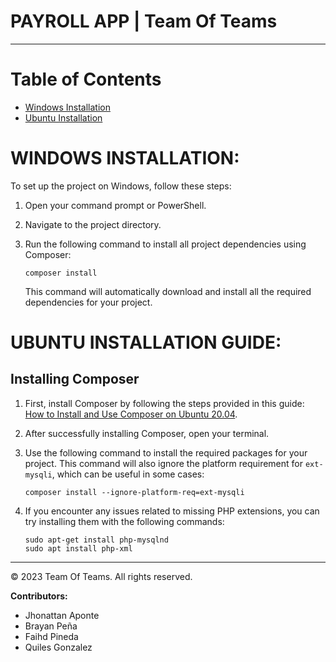# PAYROLL APP | Team Of Teams

---

# Table of Contents

- [Windows Installation](#WINDOWS-INSTALLATION)
- [Ubuntu Installation](#UBUNTU-INSTALLATION-GUIDE)

# **WINDOWS INSTALLATION:**

To set up the project on Windows, follow these steps:

1. Open your command prompt or PowerShell.

2. Navigate to the project directory.

3. Run the following command to install all project dependencies using Composer:

    ```shell
    composer install
    ```

   This command will automatically download and install all the required dependencies for your project.

# **UBUNTU INSTALLATION GUIDE:**

## Installing Composer

1. First, install Composer by following the steps provided in this guide: [How to Install and Use Composer on Ubuntu 20.04](https://www.digitalocean.com/community/tutorials/how-to-install-and-use-composer-on-ubuntu-20-04).

2. After successfully installing Composer, open your terminal.

3. Use the following command to install the required packages for your project. This command will also ignore the platform requirement for `ext-mysqli`, which can be useful in some cases:

    ```shell
    composer install --ignore-platform-req=ext-mysqli
    ```

4. If you encounter any issues related to missing PHP extensions, you can try installing them with the following commands:

    ```shell
    sudo apt-get install php-mysqlnd
    sudo apt install php-xml
    ```
---

&copy; 2023 Team Of Teams. All rights reserved.

**Contributors:**
- Jhonattan Aponte
- Brayan Peña
- Faihd Pineda
- Quiles Gonzalez